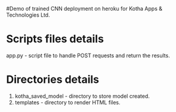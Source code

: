 #Demo of trained CNN deployment on heroku for Kotha Apps & Technologies Ltd.

# Scripts files details
app.py - script file to handle POST requests and return the results.

# Directories details
1. kotha_saved_model - directory to store model created.
2. templates - directory to render HTML files.
